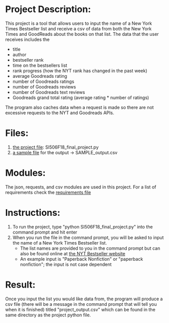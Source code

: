 # Project Description:
This project is a tool that allows users to input the name of a New York Times Bestseller list and receive a csv of data from both the New York Times and GoodReads about the books on that list. The data that the user receives includes the 
* title 
* author
* bestseller rank
* time on the bestsellers list
* rank progress (how the NYT rank has changed in the past week)
* average Goodreads rating
* number of Goodreads ratings
* number of Goodreads reviews
* number of Goodreads text reviews
* Goodreads grand total rating (average rating * number of ratings)

The program also caches data when a request is made  so there are not excessive requests to the NYT and Goodreads APIs.


# Files:
1. [the project file](https://github.com/cikeddy/NYTGoodreadsBookData/blob/master/SI506F18_final_project.py): SI506F18_final_project.py
2. [a sample file](https://github.com/cikeddy/NYTGoodreadsBookData/blob/master/SAMPLE_outpus.csv) for the output -> SAMPLE_output.csv

# Modules:
The json, requests, and csv modules are used in this project. For a list of requirements check the [requirements file](https://github.com/cikeddy/NYTGoodreadsBookData/blob/master/requirements.txt)

# Instructions:
1. To run the project, type "python SI506F18_final_project.py" into the command prompt and hit enter
2. When you run the file in the command prompt, you will be asked to input the name of a New York Times Bestseller list. 
    * The list names are provided to you in the command prompt but can also be found online at [the NYT Bestseller website](https://www.nytimes.com/books/best-sellers)
    * An example input is "Paperback Nonfiction" or "paperback nonfiction"; the input is not case dependent

# Result:
Once you input the list you would like data from, the program will produce a csv file (there will be a message in the command prompt that will tell you when it is finished) titled "project_output.csv" which can be found in the same directory as the project python file.



